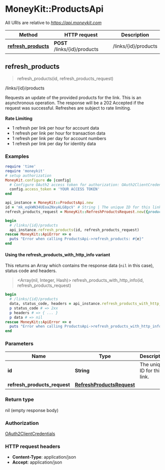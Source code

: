 # MoneyKit::ProductsApi

All URIs are relative to *https://api.moneykit.com*

| Method | HTTP request | Description |
| ------ | ------------ | ----------- |
| [**refresh_products**](ProductsApi.md#refresh_products) | **POST** /links/{id}/products | /links/{id}/products |


## refresh_products

> refresh_products(id, refresh_products_request)

/links/{id}/products

Requests an update of the provided products for the link.     This is an asynchronous operation. The response will be a 202 Accepted if the request was successful.     Refreshes are subject to rate limiting.     <br><br>     <b>Rate Limiting</b><br>     <ul>         <li>1 refresh per link per hour for account data</li>         <li>1 refresh per link per hour for transaction data</li>         <li>1 refresh per link per day for account numbers</li>         <li>1 refresh per link per day for identity data</li>     </ul>

### Examples

```ruby
require 'time'
require 'moneykit'
# setup authorization
MoneyKit.configure do |config|
  # Configure OAuth2 access token for authorization: OAuth2ClientCredentials
  config.access_token = 'YOUR ACCESS TOKEN'
end

api_instance = MoneyKit::ProductsApi.new
id = 'mk_eqkWN34UEoa2NxyALG8pcV' # String | The unique ID for this link.
refresh_products_request = MoneyKit::RefreshProductsRequest.new({products: [MoneyKit::Product::ACCOUNTS]}) # RefreshProductsRequest | 

begin
  # /links/{id}/products
  api_instance.refresh_products(id, refresh_products_request)
rescue MoneyKit::ApiError => e
  puts "Error when calling ProductsApi->refresh_products: #{e}"
end
```

#### Using the refresh_products_with_http_info variant

This returns an Array which contains the response data (`nil` in this case), status code and headers.

> <Array(nil, Integer, Hash)> refresh_products_with_http_info(id, refresh_products_request)

```ruby
begin
  # /links/{id}/products
  data, status_code, headers = api_instance.refresh_products_with_http_info(id, refresh_products_request)
  p status_code # => 2xx
  p headers # => { ... }
  p data # => nil
rescue MoneyKit::ApiError => e
  puts "Error when calling ProductsApi->refresh_products_with_http_info: #{e}"
end
```

### Parameters

| Name | Type | Description | Notes |
| ---- | ---- | ----------- | ----- |
| **id** | **String** | The unique ID for this link. |  |
| **refresh_products_request** | [**RefreshProductsRequest**](RefreshProductsRequest.md) |  |  |

### Return type

nil (empty response body)

### Authorization

[OAuth2ClientCredentials](../README.md#OAuth2ClientCredentials)

### HTTP request headers

- **Content-Type**: application/json
- **Accept**: application/json

